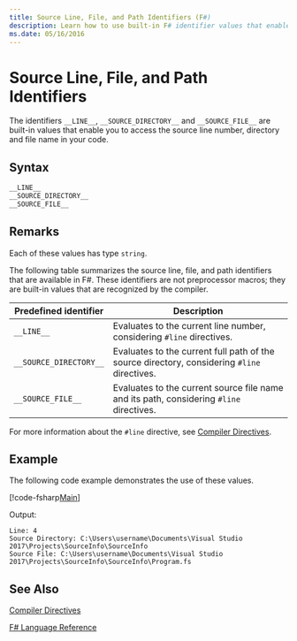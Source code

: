 ```yaml
---
title: Source Line, File, and Path Identifiers (F#)
description: Learn how to use built-in F# identifier values that enable you to access the source line number, directory, and file name in your code.
ms.date: 05/16/2016
---
```

# Source Line, File, and Path Identifiers

The identifiers `__LINE__`, `__SOURCE_DIRECTORY__` and `__SOURCE_FILE__` are built-in values that enable you to access the source line number, directory and file name in your code.


## Syntax

```fsharp
__LINE__
__SOURCE_DIRECTORY__
__SOURCE_FILE__
```

## Remarks
Each of these values has type `string`.

The following table summarizes the source line, file, and path identifiers that are available in F#. These identifiers are not preprocessor macros; they are built-in values that are recognized by the compiler.

|Predefined identifier|Description|
|---------------------|-----------|
|`__LINE__`|Evaluates to the current line number, considering `#line` directives.|
|`__SOURCE_DIRECTORY__`|Evaluates to the current full path of the source directory, considering `#line` directives.|
|`__SOURCE_FILE__`|Evaluates to the current source file name and its path, considering `#line` directives.|
For more information about the `#line` directive, see [Compiler Directives](compiler-directives.md).

## Example

The following code example demonstrates the use of these values.

[!code-fsharp[Main](../../../samples/snippets/fsharp/lang-ref-2/snippet7401.fs)]

Output:

```
Line: 4
Source Directory: C:\Users\username\Documents\Visual Studio 2017\Projects\SourceInfo\SourceInfo
Source File: C:\Users\username\Documents\Visual Studio 2017\Projects\SourceInfo\SourceInfo\Program.fs
```

## See Also
[Compiler Directives](compiler-directives.md)

[F# Language Reference](index.md)
